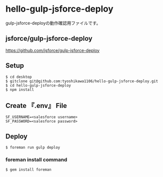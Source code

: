 # hello-gulp-jsforce-deploy
gulp-jsforce-deployの動作確認用ファイルです。

## jsforce/gulp-jsforce-deploy  
https://github.com/jsforce/gulp-jsforce-deploy

## Setup
```
$ cd desktop
$ gitclone git@github.com:tyoshikawa1106/hello-gulp-jsforce-deploy.git
$ cd hello-gulp-jsforce-deploy
$ npm install
```

## Create 『.env』 File
```
SF_USERNAME=<salesforce username>
SF_PASSWORD=<salesforce password>
```

## Deploy
```
$ foreman run gulp deploy
```

### foreman install command
```
$ gem install foreman
```
